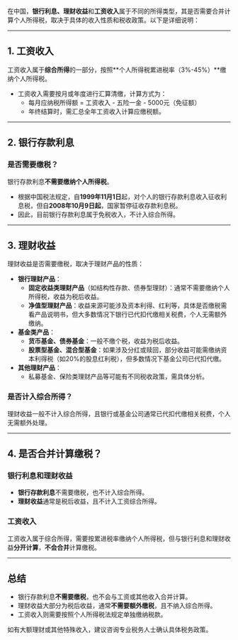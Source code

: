 在中国，**银行利息、理财收益**和**工资收入**属于不同的所得类型，其是否需要合并计算个人所得税，取决于具体的收入性质和税收政策。以下是详细说明：

---

## **1. 工资收入**
工资收入属于**综合所得**的一部分，按照**个人所得税累进税率（3%-45%）**缴纳个人所得税。
- 工资收入需要按月或年度进行汇算清缴，计算方式为：
    - 每月应纳税所得额 = 工资收入 - 五险一金 - 5000元（免征额）
    - 年终结算时，需汇总全年工资收入计算应缴税额。

---

## **2. 银行存款利息**
### **是否需要缴税？**
银行存款利息**不需要缴纳个人所得税**。
- 根据中国税法规定，自**1999年11月1日**起，对个人的银行存款利息收入征收利息税，但自**2008年10月9日起**，国家暂停征收存款利息税。
- 因此，目前银行存款利息属于免税收入，不计入综合所得。

---

## **3. 理财收益**
理财收益是否需要缴税，取决于理财产品的性质：
- **银行理财产品**：
    - **固定收益类理财产品**（如结构性存款、债券型理财）：通常不需要缴纳个人所得税，收益为税后收益。
    - **净值型理财产品**：收益来源可能涉及资本利得、红利等，具体是否缴税需看产品说明书，但大多数情况下银行已代扣代缴相关税费，个人无需额外缴纳。
- **基金类产品**：
    - **货币基金、债券基金**：一般不缴个税，收益为税后收益。
    - **股票型基金、混合型基金**：如果涉及分红或赎回，部分收益可能需缴纳资本利得税（如20%的股息红利税），但多数情况下基金公司已代扣代缴。
- **其他理财产品**：
    - 私募基金、保险类理财产品等可能有不同税收政策，需具体分析。

### **是否计入综合所得？**
理财收益一般不计入综合所得，且银行或基金公司通常已代扣代缴相关税费，个人无需额外处理。

---

## **4. 是否合并计算缴税？**
### **银行利息和理财收益**
- **银行存款利息**不需要缴税，也不计入综合所得。
- **理财收益**通常是税后收益，且不计入工资综合所得。

### **工资收入**
工资收入属于综合所得，需要按累进税率缴纳个人所得税，但与银行利息和理财收益**分开计算**，**不会合并**计算缴税。

---

## **总结**
- 银行存款利息**不需要缴税**，也不会与工资或其他收入合并计算。
- 理财收益大部分为税后收益，通常**不需要额外缴税**，且不纳入综合所得。
- 工资收入则需要按照个人所得税法规定单独缴纳税款。

如有大额理财或其他特殊收入，建议咨询专业税务人士确认具体税务政策。